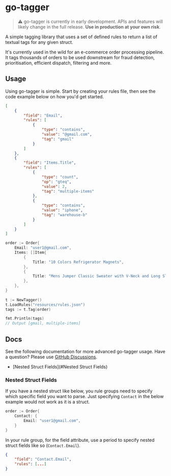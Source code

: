 # go-tagger

> ⚠️ go-tagger is currently in early development. APIs and features will likely change in the full release.  **Use in production at your own risk**.

A simple tagging library that uses a set of defined rules to return a list of textual tags for any given struct. 

It's currently used in the wild for an e-commerce order processing pipeline. It tags thousands of orders to be used downstream for fraud detection, prioritisation, efficient dispatch, filtering and more.

## Usage

Using go-tagger is simple. Start by creating your rules file, then see the code example below on how you'd get started. 

```json
[
    {
        "field": "Email",
        "rules": [
            {
                "type": "contains",
                "value": "@gmail.com",
                "tag": "gmail"
            }
        ]
    },
    {
        "field": "Items.Title",
        "rules": [
            {
                "type": "count",
                "op": "gteq",
                "value": 2,
                "tag": "multiple-items"
            },
            {
                "type": "contains",
                "value": "iphone",
                "tag": "warehouse-b"
            }
        ]
    }
]
```

```go
order := Order{
    Email: "user1@gmail.com",
    Items: []Item{
        {
            Title: "10 Colors Refrigerator Magnets",
        },
        {
            Title: "Mens Jumper Classic Sweater with V-Neck and Long Sleeve",
        },
    },
}
  
t := NewTagger()
t.LoadRules("resources/rules.json")
tags := t.Tag(order)

fmt.Println(tags) 
// Output [gmail, multiple-items]
```

## Docs
See the following documentation for more advanced go-tagger usage. Have a question? Please use [GitHub Discussions](https://github.com/loxhill/go-tagger). 

- [Nested Struct Fields](#Nested Struct Fields)


### Nested Struct Fields
If you have a nested struct like below, you rule groups need to specify which specific field you want to parse. Just specifying `Contact` in the below example would not work as it is a struct.

```go
order := Order{
    Contact: {
        Email: "user1@gmail.com",
    }
}
```

In your rule group, for the field attribute, use a period to specify nested struct fields like so (`Contact.Email`).

```json
{
    "field": "Contact.Email",
    "rules": [...]
}
```

